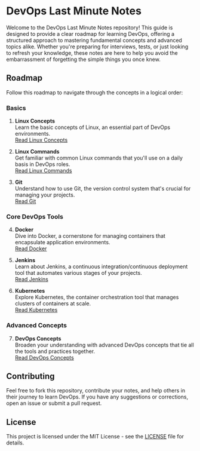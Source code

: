 # DevOps Last Minute Notes

Welcome to the DevOps Last Minute Notes repository! This guide is designed to provide a clear roadmap for learning DevOps, offering a structured approach to mastering fundamental concepts and advanced topics alike. Whether you're preparing for interviews, tests, or just looking to refresh your knowledge, these notes are here to help you avoid the embarrassment of forgetting the simple things you once knew.

## Roadmap

Follow this roadmap to navigate through the concepts in a logical order:

### Basics

1. **Linux Concepts**  
   Learn the basic concepts of Linux, an essential part of DevOps environments.  
   [Read Linux Concepts](linux-concepts.md)

2. **Linux Commands**  
   Get familiar with common Linux commands that you'll use on a daily basis in DevOps roles.  
   [Read Linux Commands](linux-commands.md)

3. **Git**  
   Understand how to use Git, the version control system that's crucial for managing your projects.  
   [Read Git](git.md)

### Core DevOps Tools

4. **Docker**  
   Dive into Docker, a cornerstone for managing containers that encapsulate application environments.  
   [Read Docker](docker.md)

5. **Jenkins**  
   Learn about Jenkins, a continuous integration/continuous deployment tool that automates various stages of your projects.  
   [Read Jenkins](jenkins.md)

6. **Kubernetes**  
   Explore Kubernetes, the container orchestration tool that manages clusters of containers at scale.  
   [Read Kubernetes](kubernetes.md)

### Advanced Concepts

7. **DevOps Concepts**  
   Broaden your understanding with advanced DevOps concepts that tie all the tools and practices together.  
   [Read DevOps Concepts](devops-concepts.md)

## Contributing

Feel free to fork this repository, contribute your notes, and help others in their journey to learn DevOps. If you have any suggestions or corrections, open an issue or submit a pull request.

## License

This project is licensed under the MIT License - see the [LICENSE](LICENSE) file for details.
